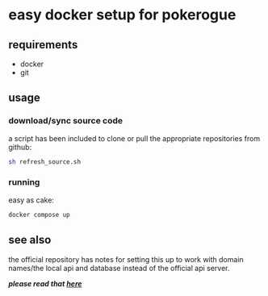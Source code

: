 # easy docker setup for pokerogue
## requirements

- docker
- git

## usage

### download/sync source code

a script has been included to clone or pull the appropriate repositories from github:

```bash
sh refresh_source.sh
```

### running

easy as cake:

```bash
docker compose up
```

## see also

the official repository has notes for setting this up to work with domain names/the local api and database instead of the official api server.

***please read that [here](https://github.com/pagefaultgames/rogueserver#tying-to-a-domain)***